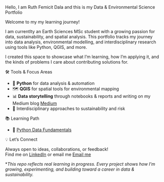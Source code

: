 Hello, I am Ruth Femicit Dala and this is my Data & Environmental Science Portfolio

Welcome to my my learning journey!

I am currentlty an Earth Sciences MSc student with a growing passion for data, sustainability, and spatial analysis. This portfolio tracks my journey into data analysis, environmental modelling, and interdisciplinary research using tools like Python, QGIS, and more.

I created this space to showcase what I’m learning, how I’m applying it, and the kinds of problems I care about contributing solutions for.

🛠 Tools & Focus Areas
- 🐍 **Python** for data analysis & automation  
- 🗺️ **QGIS** for spatial tools for environmental mapping  
- 📊 **Data storytelling** through notebooks & reports and writing on my Medium blog [Medium](medium.com/@Nanfemicit)
- 🧪 Interdisciplinary approaches to sustainability and risk

📚 Learning Path
- 🐍 [Python Data Fundamentals](https://github.com/Nanfemicit/Python-Data-Fundamentals)  



💡 Let’s Connect

Always open to ideas, collaborations, or feedback!  
Find me on [LinkedIn](https://www.linkedin.com/in/femicitdala/) or email me [Email me](mailto:dala.femicit@gmail.com)


**This repo reflects real learning in progress. Every project shows how I’m growing, experimenting, and building toward a career in data & sustainability.*
